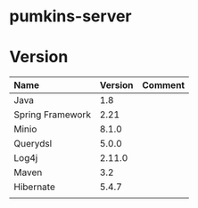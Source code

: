 # pumkins-server
# Version
| Name             | Version | Comment |
| :--------------- | ------- | ------- |
| Java             | 1.8     |         |
| Spring Framework | 2.21    |         |
| Minio            | 8.1.0   |         |
| Querydsl         | 5.0.0   |         |
| Log4j            | 2.11.0  |         |
| Maven            | 3.2     |         |
| Hibernate        | 5.4.7   |         |
|                  |         |         |

